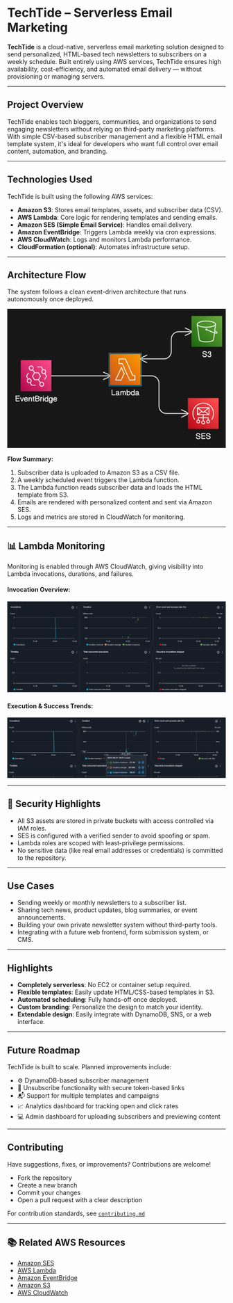 # TechTide – Serverless Email Marketing

**TechTide** is a cloud-native, serverless email marketing solution designed to send personalized, HTML-based tech newsletters to subscribers on a weekly schedule. Built entirely using AWS services, TechTide ensures high availability, cost-efficiency, and automated email delivery — without provisioning or managing servers.

---

## Project Overview

TechTide enables tech bloggers, communities, and organizations to send engaging newsletters without relying on third-party marketing platforms. With simple CSV-based subscriber management and a flexible HTML email template system, it's ideal for developers who want full control over email content, automation, and branding.

---

## Technologies Used

TechTide is built using the following AWS services:

- **Amazon S3**: Stores email templates, assets, and subscriber data (CSV).
- **AWS Lambda**: Core logic for rendering templates and sending emails.
- **Amazon SES (Simple Email Service)**: Handles email delivery.
- **Amazon EventBridge**: Triggers Lambda weekly via cron expressions.
- **AWS CloudWatch**: Logs and monitors Lambda performance.
- **CloudFormation (optional)**: Automates infrastructure setup.

---

## Architecture Flow

The system follows a clean event-driven architecture that runs autonomously once deployed.

![TechTide Architecture](https://raw.githubusercontent.com/Atharavkag/Serverless-Email-Marketing/main/assets/flow.png)

**Flow Summary:**

1. Subscriber data is uploaded to Amazon S3 as a CSV file.
2. A weekly scheduled event triggers the Lambda function.
3. The Lambda function reads subscriber data and loads the HTML template from S3.
4. Emails are rendered with personalized content and sent via Amazon SES.
5. Logs and metrics are stored in CloudWatch for monitoring.

---

## 📊 Lambda Monitoring

Monitoring is enabled through AWS CloudWatch, giving visibility into Lambda invocations, durations, and failures.

#### Invocation Overview:

![Lambda Metrics 1](https://raw.githubusercontent.com/Atharavkag/Serverless-Email-Marketing/main/assets/lambda-metrics-1.png)

#### Execution & Success Trends:

![Lambda Metrics 2](https://raw.githubusercontent.com/Atharavkag/Serverless-Email-Marketing/main/assets/lambda-metrics-2.png)

---

## 🔐 Security Highlights

- All S3 assets are stored in private buckets with access controlled via IAM roles.
- SES is configured with a verified sender to avoid spoofing or spam.
- Lambda roles are scoped with least-privilege permissions.
- No sensitive data (like real email addresses or credentials) is committed to the repository.

---

## Use Cases

- Sending weekly or monthly newsletters to a subscriber list.
- Sharing tech news, product updates, blog summaries, or event announcements.
- Building your own private newsletter system without third-party tools.
- Integrating with a future web frontend, form submission system, or CMS.

---

## Highlights

- **Completely serverless**: No EC2 or container setup required.
- **Flexible templates**: Easily update HTML/CSS-based templates in S3.
- **Automated scheduling**: Fully hands-off once deployed.
- **Custom branding**: Personalize the design to match your identity.
- **Extendable design**: Easily integrate with DynamoDB, SNS, or a web interface.

---

## Future Roadmap

TechTide is built to scale. Planned improvements include:

- ⚙️ DynamoDB-based subscriber management
- 🧾 Unsubscribe functionality with secure token-based links
- 📬 Support for multiple templates and campaigns
- 📈 Analytics dashboard for tracking open and click rates
- 💻 Admin dashboard for uploading subscribers and previewing content

---

## Contributing

Have suggestions, fixes, or improvements? Contributions are welcome!

- Fork the repository
- Create a new branch
- Commit your changes
- Open a pull request with a clear description

For contribution standards, see [`contributing.md`](./contributing.md)

---


## 📚 Related AWS Resources

- [Amazon SES](https://docs.aws.amazon.com/ses/)
- [AWS Lambda](https://docs.aws.amazon.com/lambda/)
- [Amazon EventBridge](https://docs.aws.amazon.com/eventbridge/)
- [Amazon S3](https://docs.aws.amazon.com/s3/)
- [AWS CloudWatch](https://docs.aws.amazon.com/cloudwatch/)
